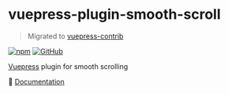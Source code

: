 # vuepress-plugin-smooth-scroll

> Migrated to [vuepress-contrib](https://github.com/vuepress/vuepress-contrib)

[![npm](https://img.shields.io/npm/v/vuepress-plugin-smooth-scroll.svg)](https://www.npmjs.com/package/vuepress-plugin-smooth-scroll)
[![GitHub](https://img.shields.io/github/license/vuepress/vuepress-plugin-smooth-scroll.svg)](./LICENSE)

[Vuepress](https://vuepress.vuejs.org/) plugin for smooth scrolling

:book: [Documentation](https://vuepress.github.io/plugins/smooth-scroll.html)
